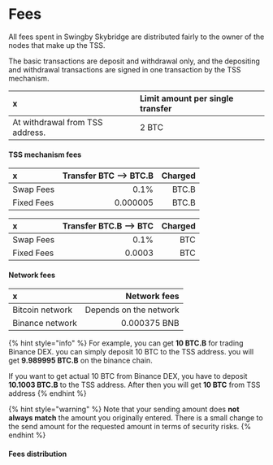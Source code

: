 # Fees

All fees spent in Swingby Skybridge are distributed fairly to the owner of the nodes that make up the TSS.

The basic transactions are deposit and withdrawal only, and the depositing and withdrawal transactions are signed in one transaction by the TSS mechanism.

| x                                                             | Limit amount per single transfer |
| :--- | :--- |
| At withdrawal from TSS address. | 2 BTC |

#### TSS mechanism fees

| x | Transfer  BTC --&gt;  BTC.B | Charged |
| :--- | ---: | ---: |
| Swap Fees | 0.1% | BTC.B |
| Fixed Fees | 0.000005 | BTC.B |

| x | Transfer  BTC.B --&gt; BTC | Charged |
| :--- | ---: | ---: |
| Swap Fees | 0.1% | BTC |
| Fixed Fees | 0.0003 | BTC |

#### Network fees

| x | Network fees |
| :--- | ---: |
| Bitcoin network | Depends on the network |
| Binance network | 0.000375 BNB |

{% hint style="info" %}
For example, you can get **10 BTC.B** for trading Binance DEX. you can simply deposit 10 BTC to the TSS address. you will get **9.989995 BTC.B** on the binance chain. 

If you want to get actual 10 BTC from Binance DEX, you have to deposit **10.1003 BTC.B** to the TSS address. After then you will get **10 BTC** from TSS address
{% endhint %}

{% hint style="warning" %}
Note that your sending amount does **not always match** the amount you originally entered. There is a small change to the send amount for the requested amount in terms of security risks.
{% endhint %}

#### Fees distribution



